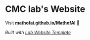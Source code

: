 
# CMC lab's Website

Visit **[mathofai.github.io/MathofAI](https://mathofai.github.io/MathofAI)** 🚀

_Built with [Lab Website Template](https://greene-lab.gitbook.io/lab-website-template-docs)_

